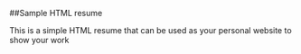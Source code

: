 ##Sample HTML resume

This is a simple HTML resume that can be used as your personal website to show your work
